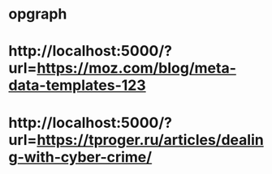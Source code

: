 # opgraph

# http://localhost:5000/?url=https://moz.com/blog/meta-data-templates-123
# http://localhost:5000/?url=https://tproger.ru/articles/dealing-with-cyber-crime/

